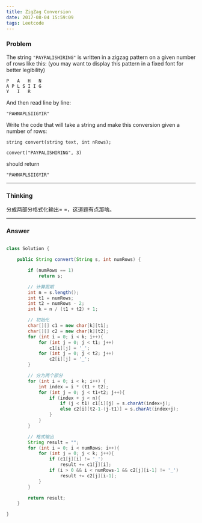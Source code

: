 ```yaml
---
title: ZigZag Conversion
date: 2017-08-04 15:59:09
tags: Leetcode
---
```


### Problem

The string `"PAYPALISHIRING"` is written in a zigzag pattern on a given number of rows like this: (you may want to display this pattern in a fixed font for better legibility)

```
P   A   H   N
A P L S I I G
Y   I   R

```

And then read line by line: 

```
"PAHNAPLSIIGYIR"
```

<!-- more -->Write the code that will take a string and make this conversion given a number of rows:

```
string convert(string text, int nRows);
```

```
convert("PAYPALISHIRING", 3)
```

 should return 

```
"PAHNAPLSIIGYIR"
```
---
<!-- more -->
### Thinking

分成两部分格式化输出= =，这道题有点那啥。

---

### Answer

```java

class Solution {

    public String convert(String s, int numRows) {

        if (numRows == 1)
            return s;

        // 计算周期
        int n = s.length();
        int t1 = numRows;
        int t2 = numRows - 2;
        int k = n / (t1 + t2) + 1;

        // 初始化
        char[][] c1 = new char[k][t1];
        char[][] c2 = new char[k][t2];
        for (int i = 0; i < k; i++){
            for (int j = 0; j < t1; j++)
                c1[i][j] = '_';
            for (int j = 0; j < t2; j++)
                c2[i][j] = '_';
        }

        // 分为两个部分
        for (int i = 0; i < k; i++) {
            int index = i * (t1 + t2);
            for (int j = 0; j < t1+t2; j++){
                if (index + j < n){
                    if (j < t1) c1[i][j] = s.charAt(index+j);
                    else c2[i][t2-1-(j-t1)] = s.charAt(index+j);
                }
            }
        }

        // 格式输出
        String result = "";
        for (int i = 0; i < numRows; i++){
            for (int j = 0; j < k; j++){
                if (c1[j][i] != '_')
                    result += c1[j][i];
                if (i > 0 && i < numRows-1 && c2[j][i-1] != '_')
                    result += c2[j][i-1];
            }
        }

        return result;
    }

}
```